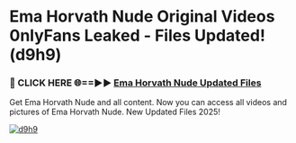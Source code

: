 # Ema Horvath Nude Original Videos 0nlyFans Leaked - Files Updated! (d9h9)

<h3>🔴 CLICK HERE 🌐==►► <a href="https://tinyurl.com/5h6xmrr3" rel="nofollow">Ema Horvath Nude Updated Files</a></h3>

Get Ema Horvath Nude and all content. Now you can access all videos and pictures of Ema Horvath Nude. New Updated Files 2025!

[![d9h9](https://i.imgur.com/KVD873Z.gif)](https://tinyurl.com/5h6xmrr3)
